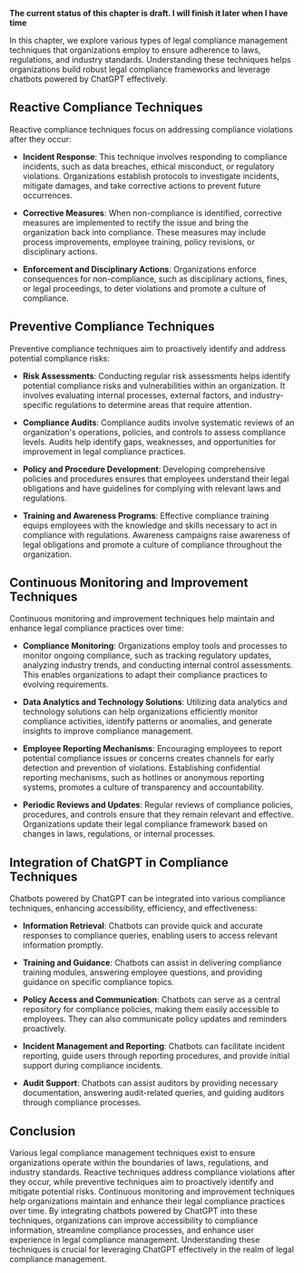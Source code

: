 **The current status of this chapter is draft. I will finish it later when I have time**

In this chapter, we explore various types of legal compliance management techniques that organizations employ to ensure adherence to laws, regulations, and industry standards. Understanding these techniques helps organizations build robust legal compliance frameworks and leverage chatbots powered by ChatGPT effectively.

Reactive Compliance Techniques
------------------------------

Reactive compliance techniques focus on addressing compliance violations after they occur:

* **Incident Response**: This technique involves responding to compliance incidents, such as data breaches, ethical misconduct, or regulatory violations. Organizations establish protocols to investigate incidents, mitigate damages, and take corrective actions to prevent future occurrences.

* **Corrective Measures**: When non-compliance is identified, corrective measures are implemented to rectify the issue and bring the organization back into compliance. These measures may include process improvements, employee training, policy revisions, or disciplinary actions.

* **Enforcement and Disciplinary Actions**: Organizations enforce consequences for non-compliance, such as disciplinary actions, fines, or legal proceedings, to deter violations and promote a culture of compliance.

Preventive Compliance Techniques
--------------------------------

Preventive compliance techniques aim to proactively identify and address potential compliance risks:

* **Risk Assessments**: Conducting regular risk assessments helps identify potential compliance risks and vulnerabilities within an organization. It involves evaluating internal processes, external factors, and industry-specific regulations to determine areas that require attention.

* **Compliance Audits**: Compliance audits involve systematic reviews of an organization's operations, policies, and controls to assess compliance levels. Audits help identify gaps, weaknesses, and opportunities for improvement in legal compliance practices.

* **Policy and Procedure Development**: Developing comprehensive policies and procedures ensures that employees understand their legal obligations and have guidelines for complying with relevant laws and regulations.

* **Training and Awareness Programs**: Effective compliance training equips employees with the knowledge and skills necessary to act in compliance with regulations. Awareness campaigns raise awareness of legal obligations and promote a culture of compliance throughout the organization.

Continuous Monitoring and Improvement Techniques
------------------------------------------------

Continuous monitoring and improvement techniques help maintain and enhance legal compliance practices over time:

* **Compliance Monitoring**: Organizations employ tools and processes to monitor ongoing compliance, such as tracking regulatory updates, analyzing industry trends, and conducting internal control assessments. This enables organizations to adapt their compliance practices to evolving requirements.

* **Data Analytics and Technology Solutions**: Utilizing data analytics and technology solutions can help organizations efficiently monitor compliance activities, identify patterns or anomalies, and generate insights to improve compliance management.

* **Employee Reporting Mechanisms**: Encouraging employees to report potential compliance issues or concerns creates channels for early detection and prevention of violations. Establishing confidential reporting mechanisms, such as hotlines or anonymous reporting systems, promotes a culture of transparency and accountability.

* **Periodic Reviews and Updates**: Regular reviews of compliance policies, procedures, and controls ensure that they remain relevant and effective. Organizations update their legal compliance framework based on changes in laws, regulations, or internal processes.

Integration of ChatGPT in Compliance Techniques
-----------------------------------------------

Chatbots powered by ChatGPT can be integrated into various compliance techniques, enhancing accessibility, efficiency, and effectiveness:

* **Information Retrieval**: Chatbots can provide quick and accurate responses to compliance queries, enabling users to access relevant information promptly.

* **Training and Guidance**: Chatbots can assist in delivering compliance training modules, answering employee questions, and providing guidance on specific compliance topics.

* **Policy Access and Communication**: Chatbots can serve as a central repository for compliance policies, making them easily accessible to employees. They can also communicate policy updates and reminders proactively.

* **Incident Management and Reporting**: Chatbots can facilitate incident reporting, guide users through reporting procedures, and provide initial support during compliance incidents.

* **Audit Support**: Chatbots can assist auditors by providing necessary documentation, answering audit-related queries, and guiding auditors through compliance processes.

Conclusion
----------

Various legal compliance management techniques exist to ensure organizations operate within the boundaries of laws, regulations, and industry standards. Reactive techniques address compliance violations after they occur, while preventive techniques aim to proactively identify and mitigate potential risks. Continuous monitoring and improvement techniques help organizations maintain and enhance their legal compliance practices over time. By integrating chatbots powered by ChatGPT into these techniques, organizations can improve accessibility to compliance information, streamline compliance processes, and enhance user experience in legal compliance management. Understanding these techniques is crucial for leveraging ChatGPT effectively in the realm of legal compliance management.
